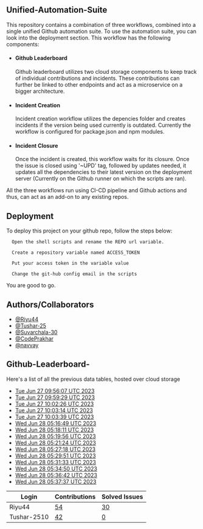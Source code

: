 
## Unified-Automation-Suite

This repository contains a combination of three workflows, combined into a single unified Github automation suite. To use the automation suite, you can look into the deployment section.
This workflow has the following components:
 - #### Github Leaderboard
   Github leaderboard utilizes two cloud storage components to keep track of individual contributions and incidents. These contributions can further be linked to other endpoints and act as a microservice on a bigger architecture.

- #### Incident Creation
  Incident creation workflow utilizes the depencies folder and creates incidents if the version being used currently is outdated. Currently the workflow is configured for package.json and npm modules.

- #### Incident Closure
  Once the incident is created, this workflow waits for its closure. Once the issue is closed using '~UPD' tag, followed by updates needed, it updates all the dependencies to their latest version on the deployment server (Currently on the Github runner on which the scripts are ran).

All the three workflows run using CI-CD pipeline and Github actions and thus, can act as an add-on to any existing repos.
## Deployment

To deploy this project on your github repo, follow the steps below:

```
  Open the shell scripts and rename the REPO url variable.
```
```
  Create a repository variable named ACCESS_TOKEN
```
```
  Put your access token in the variable value
```
```
  Change the git-hub config email in the scripts
```
You are good to go.
## Authors/Collaborators

- [@Riyu44](https://www.github.com/Riyu44)
- [@Tushar-25](https://github.com/Tushar-2510)
- [@Suvarchala-30](https://github.com/Suvarchala-30)
- [@CodePrakhar](https://github.com/CodePrakhar)
- [@navvay](https://github.com/navvay)


## Github-Leaderboard- 
Here's a list of all the previous data tables, hosted over cloud storage
- [Tue Jun 27 09:56:07 UTC 2023](https://us-central1-js-capstone-backend.cloudfunctions.net/api/games/aZ2yfidLlHidpfchYac8/scores/)
- [Tue Jun 27 09:59:29 UTC 2023](https://us-central1-js-capstone-backend.cloudfunctions.net/api/games/KedSooEx7x7iv3Yd9VXn/scores/)
- [Tue Jun 27 10:02:26 UTC 2023](https://us-central1-js-capstone-backend.cloudfunctions.net/api/games/aQHXmtCxgInZOdsR161R/scores/)
- [Tue Jun 27 10:03:14 UTC 2023](https://us-central1-js-capstone-backend.cloudfunctions.net/api/games/rJolRAZEFEymHsugSTPL/scores/)
- [Tue Jun 27 10:03:39 UTC 2023](https://us-central1-js-capstone-backend.cloudfunctions.net/api/games/qQka2U814V4O4OB5Cf9p/scores/)
- [Wed Jun 28 05:16:49 UTC 2023](https://us-central1-js-capstone-backend.cloudfunctions.net/api/games/h1uH7JezqjcAqzckqDoI/scores/)
- [Wed Jun 28 05:18:11 UTC 2023](https://us-central1-js-capstone-backend.cloudfunctions.net/api/games/lfZDMTiwcOuPlPoZu0qe/scores/)
- [Wed Jun 28 05:19:56 UTC 2023](https://us-central1-js-capstone-backend.cloudfunctions.net/api/games/pFikW8EHPo6d8J7R59Yd/scores/)
- [Wed Jun 28 05:21:24 UTC 2023](https://us-central1-js-capstone-backend.cloudfunctions.net/api/games/JqwmcygGOQfyA4isOcda/scores/)
- [Wed Jun 28 05:27:18 UTC 2023](https://us-central1-js-capstone-backend.cloudfunctions.net/api/games/8KTUZtPeg0hTfCSO20xZ/scores/)
- [Wed Jun 28 05:29:51 UTC 2023](https://us-central1-js-capstone-backend.cloudfunctions.net/api/games/0wC3RraTiB1iwGpR5r2u/scores/)
- [Wed Jun 28 05:31:33 UTC 2023](https://us-central1-js-capstone-backend.cloudfunctions.net/api/games/zqLvms6X222PulVJHY4r/scores/)
- [Wed Jun 28 05:34:50 UTC 2023](https://us-central1-js-capstone-backend.cloudfunctions.net/api/games/ZoPWBjgs2lQZUg6JRjaC/scores/)
- [Wed Jun 28 05:36:42 UTC 2023](https://us-central1-js-capstone-backend.cloudfunctions.net/api/games/4PH40uWpPemjqNMMOrtQ/scores/)
- [Wed Jun 28 05:37:37 UTC 2023](https://us-central1-js-capstone-backend.cloudfunctions.net/api/games/yZeszFTxRgoYdRf4iQlP/scores/)
<!--START_TABLE-->
| Login        | Contributions | Solved Issues |
| ------------ | ------------- | ------------- |
| Riyu44 | [54](https://github.com/Sopra-Banking-Software-Interns/Github-Leaderboard/commits?author=Riyu44) | [30](https://getpantry.cloud/apiv1/pantry/860a0c02-c763-41ca-9d31-ec787fc3202a/basket/Riyu44) |
| Tushar-2510 | [42](https://github.com/Sopra-Banking-Software-Interns/Github-Leaderboard/commits?author=Tushar-2510) | [0](https://getpantry.cloud/apiv1/pantry/860a0c02-c763-41ca-9d31-ec787fc3202a/basket/Tushar-2510) |
<!--END_TABLE-->
